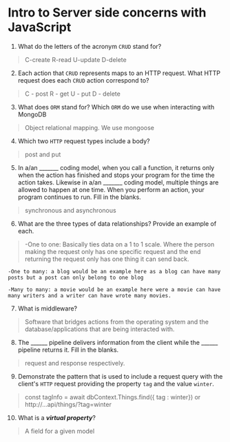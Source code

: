 # Intro to Server side concerns with JavaScript
01. What do the letters of the acronym `CRUD` stand for?

  > C-create
    R-read
    U-update
    D-delete

02. Each action that `CRUD` represents maps to an HTTP request. What HTTP request does each `CRUD` action correspond to?

  > C - post
    R - get
    U - put
    D - delete

03. What does `ORM` stand for? Which `ORM` do we use when interacting with MongoDB

  > Object relational mapping. We use mongoose

04. Which two `HTTP` request types include a body?

  > post and put

05. In a/an _______ coding model, when you call a function, it returns only when the action has finished and stops your program for the time the action takes. Likewise in a/an _______ coding model, multiple things are allowed to happen at one time. When you perform an action, your program continues to run.  Fill in the blanks.

  > synchronous and asynchronous 

06. What are the three types of data relationships? Provide an example of each.

  > -One to one: Basically ties data on a 1 to 1 scale. Where the person making the request only has one specific request and the end returning the request only has one thing it can send back.

    -One to many: a blog would be an example here as a blog can have many posts but a post can only belong to one blog

    -Many to many: a movie would be an example here were a movie can have many writers and a writer can have wrote many movies.

07. What is middleware?

  > Software that bridges actions from the operating system and the database/applications that are being interacted with.

08. The ______ pipeline delivers information from the client while the ______ pipeline returns it. Fill in the blanks. 

  > request and response respectively.

09. Demonstrate the pattern that is used to include a request query with the client's `HTTP` request providing the property `tag` and the value `winter`.

  > const tagInfo = await dbContext.Things.find({ tag : winter}) or http://...api/things/?tag=winter

10. What is a ***virtual property***?

  > A field for a given model
